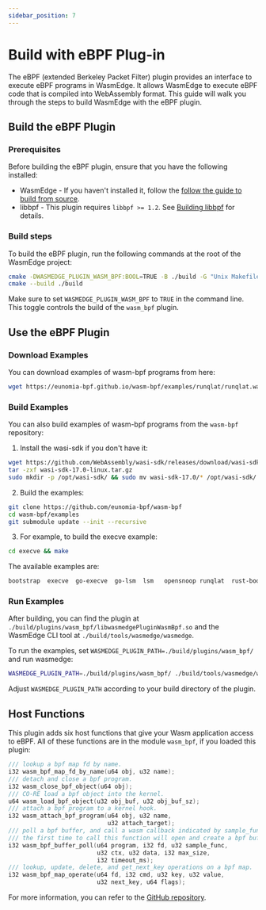 ```yaml
---
sidebar_position: 7
---
```


# Build with eBPF Plug-in

The eBPF (extended Berkeley Packet Filter) plugin provides an interface to execute eBPF programs in WasmEdge. It allows WasmEdge to execute eBPF code that is compiled into WebAssembly format. This guide will walk you through the steps to build WasmEdge with the eBPF plugin.

## Build the eBPF Plugin

### Prerequisites

Before building the eBPF plugin, ensure that you have the following installed:

* WasmEdge - If you haven't installed it, follow the [follow the guide to build from source](../source/os/linux.md).
* libbpf - This plugin requires `libbpf >= 1.2`. See [Building libbpf](https://github.com/libbpf/libbpf#building-libbpf) for details.

### Build steps

To build the eBPF plugin, run the following commands at the root of the WasmEdge project:

```bash
cmake -DWASMEDGE_PLUGIN_WASM_BPF:BOOL=TRUE -B ./build -G "Unix Makefiles"
cmake --build ./build
```

Make sure to set `WASMEDGE_PLUGIN_WASM_BPF` to `TRUE` in the command line. This toggle controls the build of the `wasm_bpf` plugin.

## Use the eBPF Plugin

### Download Examples

You can download examples of wasm-bpf programs from here:

```bash
wget https://eunomia-bpf.github.io/wasm-bpf/examples/runqlat/runqlat.wasm
```

### Build Examples
You can also build examples of wasm-bpf programs from the `wasm-bpf` repository:

1. Install the wasi-sdk if you don't have it:

```bash
wget https://github.com/WebAssembly/wasi-sdk/releases/download/wasi-sdk-17/wasi-sdk-17.0-linux.tar.gz
tar -zxf wasi-sdk-17.0-linux.tar.gz
sudo mkdir -p /opt/wasi-sdk/ && sudo mv wasi-sdk-17.0/* /opt/wasi-sdk/
```

2. Build the examples:
```bash
git clone https://github.com/eunomia-bpf/wasm-bpf
cd wasm-bpf/examples
git submodule update --init --recursive
```

3. For example, to build the execve example:
```bash
cd execve && make
```

The available examples are:

```bash
bootstrap  execve  go-execve  go-lsm  lsm   opensnoop runqlat  rust-bootstrap  sockfilter  sockops
```

### Run Examples

After building, you can find the plugin at `./build/plugins/wasm_bpf/libwasmedgePluginWasmBpf.so` and the WasmEdge CLI tool at `./build/tools/wasmedge/wasmedge`.

To run the examples, set `WASMEDGE_PLUGIN_PATH=./build/plugins/wasm_bpf/` and run wasmedge:

```bash
WASMEDGE_PLUGIN_PATH=./build/plugins/wasm_bpf/ ./build/tools/wasmedge/wasmedge execve.wasm
```

Adjust `WASMEDGE_PLUGIN_PATH` according to your build directory of the plugin.

## Host Functions

This plugin adds six host functions that give your Wasm application access to eBPF. All of these functions are in the module `wasm_bpf`, if you loaded this plugin:

```c
/// lookup a bpf map fd by name.
i32 wasm_bpf_map_fd_by_name(u64 obj, u32 name);
/// detach and close a bpf program.
i32 wasm_close_bpf_object(u64 obj);
/// CO-RE load a bpf object into the kernel.
u64 wasm_load_bpf_object(u32 obj_buf, u32 obj_buf_sz);
/// attach a bpf program to a kernel hook.
i32 wasm_attach_bpf_program(u64 obj, u32 name,
                            u32 attach_target);
/// poll a bpf buffer, and call a wasm callback indicated by sample_func.
/// the first time to call this function will open and create a bpf buffer.
i32 wasm_bpf_buffer_poll(u64 program, i32 fd, u32 sample_func,
                         u32 ctx, u32 data, i32 max_size,
                         i32 timeout_ms);
/// lookup, update, delete, and get_next_key operations on a bpf map.
i32 wasm_bpf_map_operate(u64 fd, i32 cmd, u32 key, u32 value,
                         u32 next_key, u64 flags);
```

For more information, you can refer to the [GitHub repository](https://github.com/WasmEdge/WasmEdge/tree/master/plugins/wasmedge_bpf).
